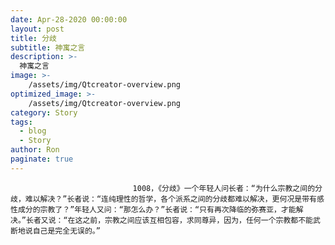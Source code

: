 ```yaml
---
date: Apr-28-2020 00:00:00
layout: post
title: 分歧
subtitle: 神寓之言
description: >-
  神寓之言
image: >-
    /assets/img/Qtcreator-overview.png
optimized_image: >-
    /assets/img/Qtcreator-overview.png
category: Story
tags:
  - blog
  - Story
author: Ron
paginate: true
---
```


							　　1008，《分歧》一个年轻人问长者：“为什么宗教之间的分歧，难以解决？”长者说：“连纯理性的哲学，各个派系之间的分歧都难以解决，更何况是带有感性成分的宗教了？”年轻人又问：“那怎么办？”长者说：“只有再次降临的弥赛亚，才能解决。”长者又说：“在这之前，宗教之间应该互相包容，求同尊异，因为，任何一个宗教都不能武断地说自己是完全无误的。”
